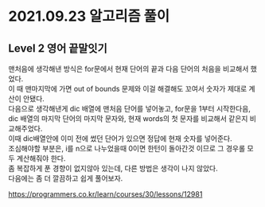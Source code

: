 # 2021.09.23 알고리즘 풀이

## Level 2 영어 끝말잇기

맨처음에 생각해낸 방식은 for문에서 현재 단어의 끝과 다음 단어의 처음을 비교해서 했었다.\
이 때 맨마지막에 가면 out of bounds 문제와 이걸 해결해도 꼬여서 숫자가 제대로 계산이 안됐다.\
다음으로 생각해낸게 dic 배열에 맨처음 단어를 넣어놓고, for문을 1부터 시작한다음,\
dic 배열의 마지막 단어의 마지막 문자와, 현재 words의 첫 문자를 비교해서 같은지 비교해주었다.\
이때 dic배열안에 이미 전에 썼던 단어가 있으면 정답에 현재 숫자를 넣어준다.\
조심해야할 부분은, i를 n으로 나누었을때 0이면 한턴이 돌아간것 이므로 그 경우롤 모두 계산해줘야 한다.\
좀 복잡하게 푼 경향이 없지않아 있는데, 다른 방법은 생각이 나지 않았다.\
다음에는 좀 더 깔끔하고 쉽게 풀어보자.

https://programmers.co.kr/learn/courses/30/lessons/12981
